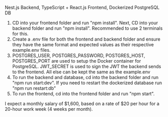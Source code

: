 Nest.js Backend, TypeScript + React.js Frontend, Dockerized PostgreSQL DB

1. CD into your frontend folder and run "npm install". Next, CD into your backend folder and run "npm install". Recommended to use 2 terminals for this.
2. Create a .env file for both the frontend and backend folder and ensure they have the same format and expected values as their respective example.env files.
3. POSTGRES_USER, POSTGRES_PASSWORD, POSTGRES_HOST, POSTGRES_PORT are used to setup the Docker container for PostgreSQL. JWT_SECRET is used to sign the JWT the backend sends to the frontend. All else can be kept the same as the example.env
4. To run the backend and database, cd into the backend folder and run "npm run start:dev". If you need to restart the dockerized database run "npm run restart:db"
5. To run the frontend, cd into the frontend folder and run "npm start".

I expect a monthly salary of $1,600, based on a rate of $20 per hour for a 20-hour work week (4 weeks per month).
